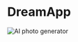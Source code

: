 # DreamApp

![AI photo generator](https://user-images.githubusercontent.com/116237490/234411359-ca21c159-2557-44ac-8743-37edb5881482.gif)
